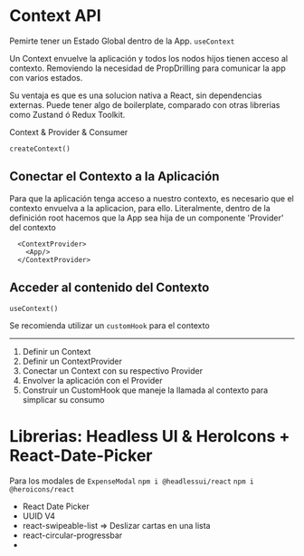 # Context API

Pemirte tener un Estado Global dentro de la App. `useContext`

Un Context envuelve la aplicación y todos los nodos hijos tienen acceso al contexto.
Removiendo la necesidad de PropDrilling para comunicar la app con varios estados.

Su ventaja es que es una solucion nativa a React, sin dependencias externas.
Puede tener algo de boilerplate, comparado con otras librerias como Zustand ó Redux Toolkit.


Context & Provider & Consumer

`createContext()`

## Conectar el Contexto a la Aplicación
Para que la aplicación tenga acceso a nuestro contexto, es necesario que el contexto envuelva a la aplicacion, para ello. Literalmente, dentro de la definición root hacemos que la App sea hija de un componente 'Provider' del contexto

```root.tsx
  <ContextProvider>
    <App/>
  </ContextProvider>
```

## Acceder al contenido del Contexto

`useContext()`

Se recomienda utilizar un `customHook` para el contexto

---

1. Definir un Context
2. Definir un ContextProvider
3. Conectar un Context con su respectivo Provider
4. Envolver la aplicación con el Provider
5. Construir un CustomHook que maneje la llamada al contexto para simplicar su consumo

# Librerias: Headless UI & HeroIcons + React-Date-Picker

Para los modales de `ExpenseModal`
`npm i @headlessui/react`
`npm i @heroicons/react`

- React Date Picker
- UUID V4
- react-swipeable-list  =>  Deslizar cartas en una lista
- react-circular-progressbar
- 